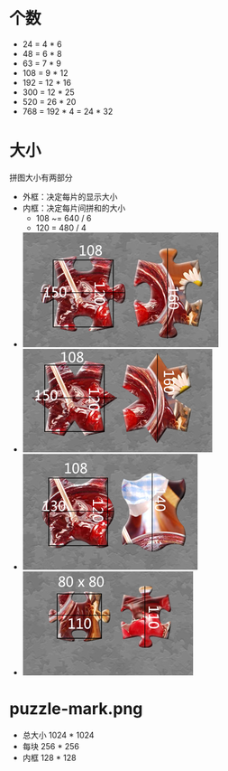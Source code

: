 # 个数
* 24 = 4 * 6
* 48 = 6 * 8
* 63 = 7 * 9
* 108 = 9 * 12
* 192 = 12 * 16 
* 300 = 12 * 25
* 520 = 26 * 20
* 768 = 192 * 4 = 24 * 32

# 大小
拼图大小有两部分 
* 外框：决定每片的显示大小
* 内框：决定每片间拼和的大小
    * 108 ~= 640 / 6
    * 120 = 480 / 4
* ![img](img/24-center.png)
* ![img](img/24-center-b.png)
* ![img](img/24-center-c.png)
* ![img](img/48-center.png)

# puzzle-mark.png
* 总大小 1024 * 1024
* 每块  256 * 256
* 内框 128 * 128

